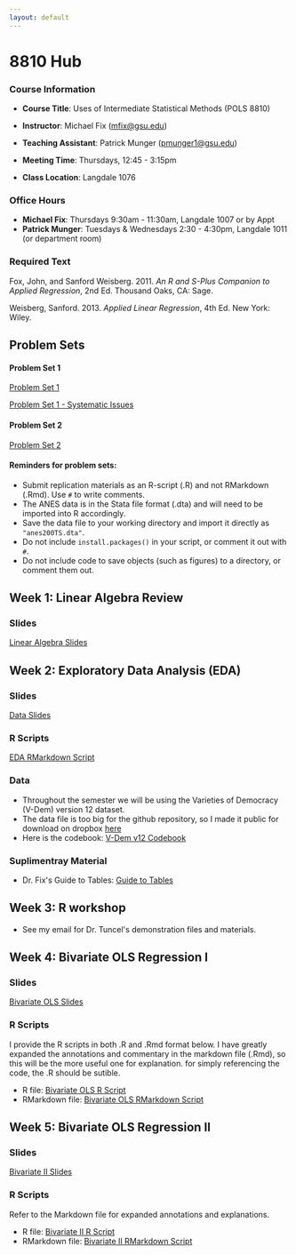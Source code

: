 ```yaml
---
layout: default
---
```


# 8810 Hub

### Course Information

- **Course Title**: Uses of Intermediate Statistical Methods (POLS 8810)

- **Instructor**: Michael Fix (mfix@gsu.edu)

- **Teaching Assistant**: Patrick Munger (pmunger1@gsu.edu)

- **Meeting Time**: Thursdays, 12:45 - 3:15pm

- **Class Location**: Langdale 1076

### Office Hours

- **Michael Fix**: Thursdays 9:30am - 11:30am, Langdale 1007 or by Appt
- **Patrick Munger**: Tuesdays & Wednesdays 2:30 - 4:30pm, Langdale 1011 (or department room)

### Required Text 

Fox, John, and Sanford Weisberg. 2011. *An R and S-Plus Companion to Applied Regression*, 2nd Ed. Thousand Oaks, CA: Sage.

Weisberg, Sanford. 2013. *Applied Linear Regression*, 4th Ed. New York: Wiley. 

## Problem Sets
#### Problem Set 1
[Problem Set 1](8810_ps/PS1.pdf)

[Problem Set 1 - Systematic Issues](8810_ps/PS1Problems.pdf)
#### Problem Set 2
[Problem Set 2](8810_ps/PS2.pdf)

#### Reminders for problem sets:
- Submit replication materials as an R-script (.R) and not RMarkdown (.Rmd). Use `#` to write comments.
- The ANES data is in the Stata file format (.dta) and will need to be imported into R accordingly.
- Save the data file to your working directory and import it directly as `"anes200TS.dta"`.  
- Do not include `install.packages()` in your script, or comment it out with `#`.
- Do not include code to save objects (such as figures) to a directory, or comment them out. 

## Week 1: Linear Algebra Review

### Slides
[Linear Algebra Slides](8810_slides/01Matrix.pdf)

## Week 2: Exploratory Data Analysis (EDA) 

### Slides
[Data Slides](8810_slides/02Data.pdf)

### R Scripts
[EDA RMarkdown Script](8810_r_scripts/week2_EDA-markdown.Rmd)

### Data
- Throughout the semester we will be using the Varieties of Democracy (V-Dem) version 12 dataset.
- The data file is too big for the github repository, so I made it public for download on dropbox [here](https://www.dropbox.com/scl/fi/08410ec66mycocc61lwxn/vdem12.rds?rlkey=i0x8o60h17007khiel3k0duig&e=1&st=wkvxi2rz&dl=0)
- Here is the codebook: [V-Dem v12 Codebook](8810_r_data/codebookv12.pdf)

### Suplimentray Material
- Dr. Fix's Guide to Tables: [Guide to Tables](8810_sup/guideToTables.pdf)

## Week 3: R workshop
- See my email for Dr. Tuncel's demonstration files and materials.

## Week 4: Bivariate OLS Regression I

### Slides
[Bivariate OLS Slides](8810_slides/04Bivariate.pdf)

### R Scripts

I provide the R scripts in both .R and .Rmd format below. I have greatly expanded the annotations and commentary in the markdown file (.Rmd), so this will be the more useful one for explanation. for simply referencing the code, the .R should be sutible. 
- R file: [Bivariate OLS R Script](8810_r_scripts/week4_bivariate_OLS.R)
- RMarkdown file: [Bivariate OLS RMarkdown Script](8810_r_scripts/week4_bivariate_OLS-markdown.Rmd)

## Week 5: Bivariate OLS Regression II

### Slides
[Bivariate II Slides](8810_slides/05Inference.pdf)

### R Scripts

Refer to the Markdown file for expanded annotations and explanations.  
- R file: [Bivariate II R Script](8810_r_scripts/week5_bivariate2.R)
- RMarkdown file: [Bivariate II RMarkdown Script](8810_r_scripts/week5_bivariate2-markdown.Rmd)
